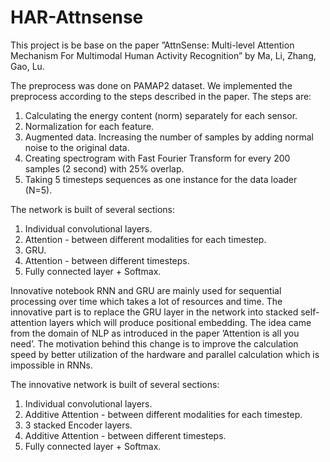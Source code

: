 # HAR-Attnsense

This project is be base on the paper ”AttnSense: Multi-level Attention Mechanism For Multimodal Human Activity Recognition” by Ma, Li, Zhang, Gao, Lu.

The preprocess was done on PAMAP2 dataset. We implemented the preprocess according to the steps described in the paper.
The steps are:
1. Calculating the energy content (norm) separately for each sensor.
2. Normalization for each feature.
3. Augmented data. Increasing the number of samples by adding normal noise to the original data.
4. Creating spectrogram with Fast Fourier Transform for every 200 samples (2 second) with 25% overlap.
5. Taking 5 timesteps sequences as one instance for the data loader (N=5).


The network is built of several sections:
1. Individual convolutional layers.
2. Attention - between different modalities for each timestep.
3. GRU.
4. Attention - between different timesteps.
5. Fully connected layer + Softmax.

Innovative notebook
RNN and GRU are mainly used for sequential processing over time which takes a lot of resources and time.
The innovative part is to replace the GRU layer in the network into stacked self-attention layers which will produce positional embedding.
The idea came from the domain of NLP as introduced in the paper ’Attention is all you need’.
The motivation behind this change is to improve the calculation speed by better utilization of the hardware and parallel calculation which is impossible in RNNs.

The innovative network is built of several sections:
1. Individual convolutional layers.
2. Additive Attention - between different modalities for each timestep.
3. 3 stacked Encoder layers.
4. Additive Attention - between different timesteps.
5. Fully connected layer + Softmax.
